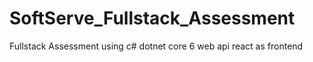 # SoftServe_Fullstack_Assessment
 Fullstack Assessment using c# dotnet core 6 web api react as frontend
